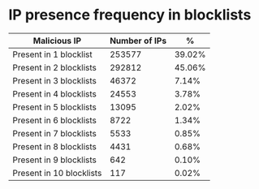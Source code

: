 # IP presence frequency in blocklists
| Malicious IP | Number of IPs | % |
|----|----|----|
| Present in 1 blocklist | 253577 | 39.02% |
| Present in 2 blocklists | 292812 | 45.06% |
| Present in 3 blocklists | 46372 | 7.14% |
| Present in 4 blocklists | 24553 | 3.78% |
| Present in 5 blocklists | 13095 | 2.02% |
| Present in 6 blocklists | 8722 | 1.34% |
| Present in 7 blocklists | 5533 | 0.85% |
| Present in 8 blocklists | 4431 | 0.68% |
| Present in 9 blocklists | 642 | 0.10% |
| Present in 10 blocklists | 117 | 0.02% |
